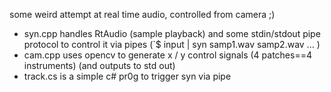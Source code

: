 some weird attempt at real time audio, controlled from camera ;)

* syn.cpp handles RtAudio (sample playback) and some stdin/stdout pipe protocol to control it via pipes (`$ input | syn samp1.wav samp2.wav ... )
* cam.cpp uses opencv to generate x / y control signals (4 patches==4 instruments) (and outputs to std out)
* track.cs is a simple c# pr0g to trigger syn via pipe